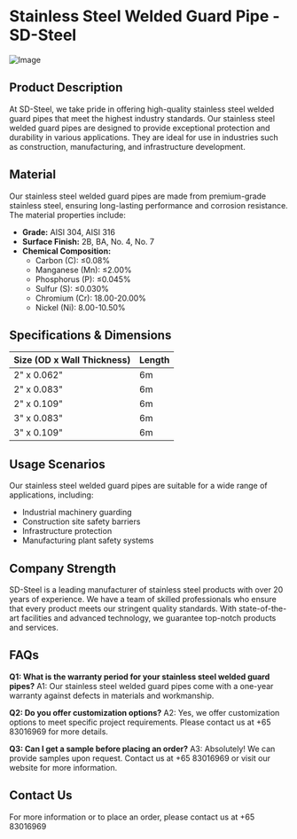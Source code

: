 # Stainless Steel Welded Guard Pipe - SD-Steel

![Image](https://github.com/user-attachments/assets/2567258e-e124-4816-932d-1809bd27ef0b)

## Product Description
At SD-Steel, we take pride in offering high-quality stainless steel welded guard pipes that meet the highest industry standards. Our stainless steel welded guard pipes are designed to provide exceptional protection and durability in various applications. They are ideal for use in industries such as construction, manufacturing, and infrastructure development.

## Material
Our stainless steel welded guard pipes are made from premium-grade stainless steel, ensuring long-lasting performance and corrosion resistance. The material properties include:

- **Grade:** AISI 304, AISI 316
- **Surface Finish:** 2B, BA, No. 4, No. 7
- **Chemical Composition:** 
  - Carbon (C): ≤0.08%
  - Manganese (Mn): ≤2.00%
  - Phosphorus (P): ≤0.045%
  - Sulfur (S): ≤0.030%
  - Chromium (Cr): 18.00-20.00%
  - Nickel (Ni): 8.00-10.50%

## Specifications & Dimensions

| Size (OD x Wall Thickness) | Length |
|----------------------------|--------|
| 2" x 0.062"                | 6m     |
| 2" x 0.083"                | 6m     |
| 2" x 0.109"                | 6m     |
| 3" x 0.083"                | 6m     |
| 3" x 0.109"                | 6m     |

## Usage Scenarios
Our stainless steel welded guard pipes are suitable for a wide range of applications, including:
- Industrial machinery guarding
- Construction site safety barriers
- Infrastructure protection
- Manufacturing plant safety systems

## Company Strength
SD-Steel is a leading manufacturer of stainless steel products with over 20 years of experience. We have a team of skilled professionals who ensure that every product meets our stringent quality standards. With state-of-the-art facilities and advanced technology, we guarantee top-notch products and services.

## FAQs
**Q1: What is the warranty period for your stainless steel welded guard pipes?**
A1: Our stainless steel welded guard pipes come with a one-year warranty against defects in materials and workmanship.

**Q2: Do you offer customization options?**
A2: Yes, we offer customization options to meet specific project requirements. Please contact us at +65 83016969 for more details.

**Q3: Can I get a sample before placing an order?**
A3: Absolutely! We can provide samples upon request. Contact us at +65 83016969 or visit our website for more information.

## Contact Us
For more information or to place an order, please contact us at +65 83016969
